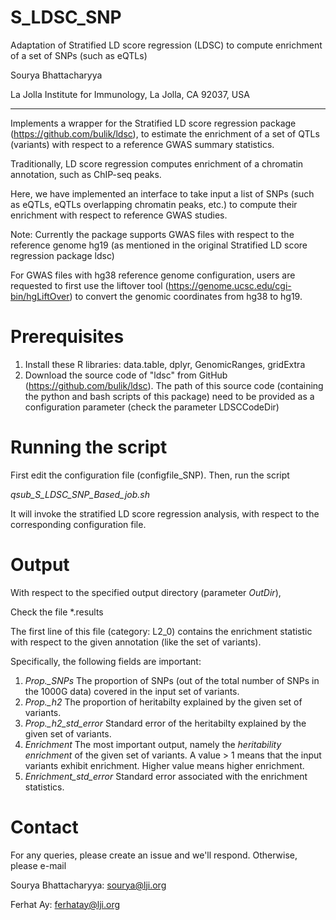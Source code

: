 # S_LDSC_SNP
Adaptation of Stratified LD score regression (LDSC) 
to compute enrichment of a set of SNPs
(such as eQTLs)

Sourya Bhattacharyya

La Jolla Institute for Immunology, La Jolla, CA 92037, USA

----------------------

Implements a wrapper for the Stratified LD score regression package (https://github.com/bulik/ldsc), to estimate the enrichment of a set of QTLs (variants) with respect to a reference GWAS summary statistics.

Traditionally, LD score regression computes enrichment of a chromatin annotation, such as ChIP-seq peaks.

Here, we have implemented an interface to take input a list of SNPs (such as eQTLs, eQTLs overlapping chromatin peaks, etc.)
to compute their enrichment with respect to reference GWAS studies.

Note: Currently the package supports GWAS files with respect to the reference genome hg19 
(as mentioned in the original Stratified LD score regression package ldsc)

For GWAS files with hg38 reference genome configuration, users are requested to first use 
the liftover tool (https://genome.ucsc.edu/cgi-bin/hgLiftOver) to convert the genomic coordinates 
from hg38 to hg19.

Prerequisites
==============

1. Install these R libraries: data.table, dplyr, GenomicRanges, gridExtra
2. Download the source code of "ldsc" from GitHub (https://github.com/bulik/ldsc). The path of this source code (containing the python and bash scripts of this package) need to be provided as a configuration parameter (check the parameter LDSCCodeDir)


Running the script
==================

First edit the configuration file (configfile_SNP). Then, run the script 

*qsub_S_LDSC_SNP_Based_job.sh*

It will invoke the stratified LD score regression analysis, with respect to the corresponding configuration file.

Output
========

With respect to the specified output directory (parameter *OutDir*), 

Check the file *.results

The first line of this file (category: L2_0) contains the enrichment statistic with respect to the given annotation (like the set of variants).

Specifically, the following fields are important:

1. *Prop._SNPs*  The proportion of SNPs (out of the total number of SNPs in the 1000G data) covered in the input set of variants.
2. *Prop._h2*   The proportion of heritabilty explained by the given set of variants.
3. *Prop._h2_std_error*   Standard error of the heritabilty explained by the given set of variants.
4. *Enrichment*    The most important output, namely the *heritability enrichment* of the given set of variants. A value > 1 means that the input variants exhibit enrichment. Higher value means higher enrichment.
5. *Enrichment_std_error*   Standard error associated with the enrichment statistics.


Contact
==========

For any queries, please create an issue and we'll respond. Otherwise, please e-mail

Sourya Bhattacharyya: sourya@lji.org

Ferhat Ay: ferhatay@lji.org







